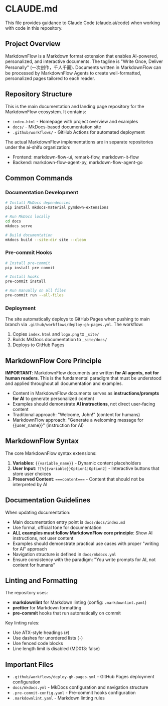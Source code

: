 # CLAUDE.md

This file provides guidance to Claude Code (claude.ai/code) when working with code in this repository.

## Project Overview

MarkdownFlow is a Markdown format extension that enables AI-powered, personalized, and interactive documents. The tagline is "Write Once, Deliver Personally" (一次创作，千人千面). Documents written in MarkdownFlow can be processed by MarkdownFlow Agents to create well-formatted, personalized pages tailored to each reader.

## Repository Structure

This is the main documentation and landing page repository for the MarkdownFlow ecosystem. It contains:

- `index.html` - Homepage with project overview and examples
- `docs/` - MkDocs-based documentation site
- `.github/workflows/` - GitHub Actions for automated deployment

The actual MarkdownFlow implementations are in separate repositories under the ai-shifu organization:

- Frontend: markdown-flow-ui, remark-flow, markdown-it-flow
- Backend: markdown-flow-agent-py, markdown-flow-agent-go

## Common Commands

### Documentation Development

```bash
# Install MkDocs dependencies
pip install mkdocs-material pymdown-extensions

# Run MkDocs locally
cd docs
mkdocs serve

# Build documentation
mkdocs build --site-dir site --clean
```

### Pre-commit Hooks

```bash
# Install pre-commit
pip install pre-commit

# Install hooks
pre-commit install

# Run manually on all files
pre-commit run --all-files
```

### Deployment

The site automatically deploys to GitHub Pages when pushing to main branch via `.github/workflows/deploy-gh-pages.yml`. The workflow:

1. Copies `index.html` and `logo.png` to `_site/`
2. Builds MkDocs documentation to `_site/docs/`
3. Deploys to GitHub Pages

## MarkdownFlow Core Principle

**IMPORTANT**: MarkdownFlow documents are written **for AI agents, not for human readers**. This is the fundamental paradigm that must be understood and applied throughout all documentation and examples.

- Content in MarkdownFlow documents serves as **instructions/prompts for AI** to generate personalized content
- Examples should demonstrate **AI instructions**, not direct user-facing content
- Traditional approach: "Welcome, John!" (content for humans)
- MarkdownFlow approach: "Generate a welcoming message for {{user_name}}" (instruction for AI)

## MarkdownFlow Syntax

The core MarkdownFlow syntax extensions:

1. **Variables**: `{{variable_name}}` - Dynamic content placeholders
2. **User Input**: `?[%{{variable}}Option1|Option2]` - Interactive buttons that store user choices
3. **Preserved Content**: `===content===` - Content that should not be interpreted by AI

## Documentation Guidelines

When updating documentation:

- Main documentation entry point is `docs/docs/index.md`
- Use formal, official tone for documentation
- **ALL examples must follow MarkdownFlow core principle**: Show AI instructions, not user content
- Examples should demonstrate practical use cases with proper "writing for AI" approach
- Navigation structure is defined in `docs/mkdocs.yml`
- Ensure consistency with the paradigm: "You write prompts for AI, not content for humans"

## Linting and Formatting

The repository uses:

- **markdownlint** for Markdown linting (config: `.markdownlint.yaml`)
- **prettier** for Markdown formatting
- **pre-commit** hooks that run automatically on commit

Key linting rules:

- Use ATX-style headings (`#`)
- Use dashes for unordered lists (`-`)
- Use fenced code blocks
- Line length limit is disabled (MD013: false)

## Important Files

- `.github/workflows/deploy-gh-pages.yml` - GitHub Pages deployment configuration
- `docs/mkdocs.yml` - MkDocs configuration and navigation structure
- `.pre-commit-config.yaml` - Pre-commit hooks configuration
- `.markdownlint.yaml` - Markdown linting rules
